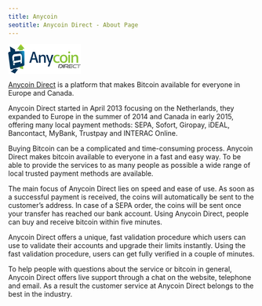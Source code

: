 ```yaml
---
title: Anycoin
seotitle: Anycoin Direct - About Page
---
```


<img src="/images/anycoin.png" alt="Anycoin Direct" align="center">
<p><a title="Anycoin" href="https://anycoindirect.eu/" target="_blank">Anycoin Direct</a> is a platform that makes Bitcoin available for everyone in Europe and Canada. </p>
<p>Anycoin Direct started in April 2013 focusing on the Netherlands, they expanded to Europe in the summer of 2014 and Canada in early 2015, offering many local payment methods: SEPA, Sofort, Giropay, iDEAL, Bancontact, MyBank, Trustpay and INTERAC Online.</p>
<p>Buying Bitcoin can be a complicated and time-consuming process. Anycoin Direct makes bitcoin available to everyone in a fast and easy way. To be able to provide the services to as many people as possible a wide range of local trusted payment methods are available.</p>
<p>The main focus of Anycoin Direct lies on speed and ease of use. As soon as a successful payment is received, the coins will automatically be sent to the customer’s address. In case of a SEPA order, the coins will be sent once your transfer has reached our bank account. Using Anycoin Direct, people can buy and receive bitcoin within five minutes.</p>
<p>Anycoin Direct offers a unique, fast validation procedure which users can use to validate their accounts and upgrade their limits instantly. Using the fast validation procedure, users can get fully verified in a couple of minutes.</p>
<p>To help people with questions about the service or bitcoin in general, Anycoin Direct offers live support through a chat on the website, telephone and email. As a result the customer service at Anycoin Direct belongs to the best in the industry. </p>
